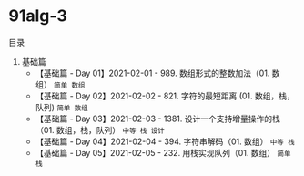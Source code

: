# 91alg-3

目录
1. 基础篇
    - 【基础篇 - Day 01】2021-02-01 - 989. 数组形式的整数加法（01. 数组） `简单 数组`
    - 【基础篇 - Day 02】2021-02-02 - 821. 字符的最短距离 (01. 数组，栈，队列) `简单 数组`
    - 【基础篇 - Day 03】2021-02-03 - 1381. 设计一个支持增量操作的栈（01. 数组，栈，队列） `中等 栈 设计`
    - 【基础篇 - Day 04】2021-02-04 - 394. 字符串解码（01. 数组） `中等 栈`
    - 【基础篇 - Day 05】2021-02-05 - 232. 用栈实现队列（01. 数组） `简单 栈`
